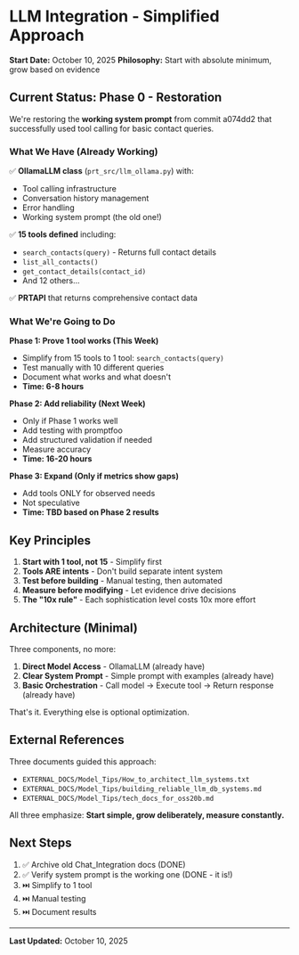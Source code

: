 # LLM Integration - Simplified Approach

**Start Date:** October 10, 2025
**Philosophy:** Start with absolute minimum, grow based on evidence

## Current Status: Phase 0 - Restoration

We're restoring the **working system prompt** from commit a074dd2 that successfully used tool calling for basic contact queries.

### What We Have (Already Working)

✅ **OllamaLLM class** (`prt_src/llm_ollama.py`) with:
- Tool calling infrastructure
- Conversation history management
- Error handling
- Working system prompt (the old one!)

✅ **15 tools defined** including:
- `search_contacts(query)` - Returns full contact details
- `list_all_contacts()`
- `get_contact_details(contact_id)`
- And 12 others...

✅ **PRTAPI** that returns comprehensive contact data

### What We're Going to Do

**Phase 1: Prove 1 tool works (This Week)**
- Simplify from 15 tools to 1 tool: `search_contacts(query)`
- Test manually with 10 different queries
- Document what works and what doesn't
- **Time: 6-8 hours**

**Phase 2: Add reliability (Next Week)**
- Only if Phase 1 works well
- Add testing with promptfoo
- Add structured validation if needed
- Measure accuracy
- **Time: 16-20 hours**

**Phase 3: Expand (Only if metrics show gaps)**
- Add tools ONLY for observed needs
- Not speculative
- **Time: TBD based on Phase 2 results**

## Key Principles

1. **Start with 1 tool, not 15** - Simplify first
2. **Tools ARE intents** - Don't build separate intent system
3. **Test before building** - Manual testing, then automated
4. **Measure before modifying** - Let evidence drive decisions
5. **The "10x rule"** - Each sophistication level costs 10x more effort

## Architecture (Minimal)

Three components, no more:

1. **Direct Model Access** - OllamaLLM (already have)
2. **Clear System Prompt** - Simple prompt with examples (already have)
3. **Basic Orchestration** - Call model → Execute tool → Return response (already have)

That's it. Everything else is optional optimization.

## External References

Three documents guided this approach:
- `EXTERNAL_DOCS/Model_Tips/How_to_architect_llm_systems.txt`
- `EXTERNAL_DOCS/Model_Tips/building_reliable_llm_db_systems.md`
- `EXTERNAL_DOCS/Model_Tips/tech_docs_for_oss20b.md`

All three emphasize: **Start simple, grow deliberately, measure constantly.**

## Next Steps

1. ✅ Archive old Chat_Integration docs (DONE)
2. ✅ Verify system prompt is the working one (DONE - it is!)
3. ⏭️ Simplify to 1 tool
4. ⏭️ Manual testing
5. ⏭️ Document results

---

**Last Updated:** October 10, 2025
